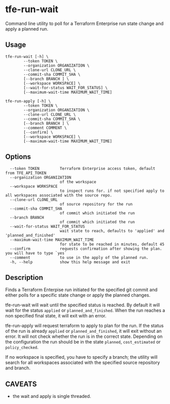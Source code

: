 # tfe-run-wait
Command line utility to poll for a Terraform Enterprise run state change and apply a planned run.

## Usage
```
tfe-run-wait [-h] \
        --token TOKEN \
        --organization ORGANIZATION \
        --clone-url CLONE_URL \
        --commit-sha COMMIT_SHA \
        [--branch BRANCH ] \
        [--workspace WORKSPACE] \
        [--wait-for-status WAIT_FOR_STATUS] \
        [--maximum-wait-time MAXIMUM_WAIT_TIME]

tfe-run-apply [-h] \
        --token TOKEN \
        --organization ORGANIZATION \
        --clone-url CLONE_URL \
        --commit-sha COMMIT_SHA \
        [--branch BRANCH ] \
        --comment COMMENT \
        [--confirm] \
        [--workspace WORKSPACE] \
        [--maximum-wait-time MAXIMUM_WAIT_TIME]
```

## Options
```
  --token TOKEN         Terraform Enterprise access token, default from TFE_API_TOKEN
  --organization ORGANIZATION
                        of the workspace
  --workspace WORKSPACE
                        to inspect runs for. if not specified apply to all workspaces associated with the source repo.
  --clone-url CLONE_URL
                        of source repository for the run
  --commit-sha COMMIT_SHA
                        of commit which initiated the run
  --branch BRANCH
                        of commit which initiated the run
  --wait-for-status WAIT_FOR_STATUS
                        wait state to reach, defaults to 'applied' and 'planned_and_finished'
  --maximum-wait-time MAXIMUM_WAIT_TIME
                        for state to be reached in minutes, default 45
  --confirm             requests confirmation after showing the plan. you will have to type `yes`
  --comment             to use in the apply of the planned run.
  -h, --help            show this help message and exit
```


## Description
Finds a Terraform Enterpise run initiated for the specified git commit and either polls for a
specific state change or apply the planned changes.

tfe-run-wait will wait until the specified status is reached. By default it will wait for
the status `applied` or `planned_and_finished`. When the run reaches a non specified final state,
it will exit with an error.

tfe-run-apply will request terraform to apply to plan for the run. If the status of the run is
already `applied` or `planned_and_finished`, it will exit without an error. It will not check
whether the run is in the correct state. Depending on the configuration the run should be in
the state `planned`, `cost_estimated` or `policy_checked`.

If no workspace is specified, you have to specify a branch; the utility will search for
all workspaces associated with the specified source repository and branch.

## CAVEATS
- the wait and apply is single threaded.
